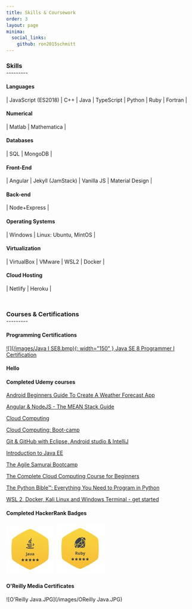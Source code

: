 ```yaml
---
title: Skills & Coursework
order: 3
layout: page
minima:
  social_links:
    github: ron2015schmitt
---
```



<h3 style="margin-bottom: 0; padding-bottom: 0;">Skills</h3>
---------
<p style="margin-bottom: 20px;" />

#### Languages

| JavaScript (ES2018) | C++ | Java | TypeScript | Python | Ruby | Fortran |

#### Numerical

| Matlab | Mathematica |

#### Databases

| SQL | MongoDB |

#### Front-End

| Angular | Jekyll (JamStack) | Vanilla JS | Material Design |

#### Back-end

| Node+Express | 

#### Operating Systems

| Windows | Linux: Ubuntu, MintOS |

#### Virtualization

| VirtualBox | VMware | WSL2 | Docker |

#### Cloud Hosting

| Netlify | Heroku |

<h3 style="margin-top: 50px; margin-bottom: 0; padding-bottom: 0;">Courses & Certifications</h3>
---------
<p style="margin-bottom: 20px;" />

#### Programming Certifications

[![](/images/Java I SE8.bmp){: width="150" } Java SE 8 Programmer I Certification](https://www.credly.com/badges/05a7ef92-83a0-4441-9be0-0afde0e62ff0)

<h4>Hello</h4>

#### Completed Udemy courses

[Android Beginners Guide To Create A Weather Forecast App](https://www.udemy.com/certificate/UC-UWLDAF27/)

[Angular & NodeJS - The MEAN Stack Guide](https://www.udemy.com/certificate/UC-319a3e6c-d598-478a-8d6d-f45d4b299470/)

[Cloud Computing](https://www.udemy.com/certificate/UC-d1cf42d6-675b-46af-8d67-9ca13ad9c5c9/)

[Cloud Computing: Boot-camp](https://www.udemy.com/certificate/UC-887f8b61-5b6d-4f6e-9291-13a29d54d139/)

[Git & GitHub with Eclipse, Android studio & IntelliJ](https://www.udemy.com/certificate/UC-P7259FG1/)

[Introduction to Java EE](https://www.udemy.com/certificate/UC-UQ9XZ81L/)

[The Agile Samurai Bootcamp](https://www.udemy.com/certificate/UC-0HNCZ86M/)

[The Complete Cloud Computing Course for Beginners](https://www.udemy.com/certificate/UC-109bcc21-d55c-4e1a-9464-f7cf2899d3dc/)

[The Python Bible™: Everything You Need to Program in Python](https://www.udemy.com/certificate/UC-BR25BQCZ/)

[WSL 2, Docker, Kali Linux and Windows Terminal - get started](https://www.udemy.com/course/wsl-2-docker-and-windows-terminal/)

#### Completed HackerRank Badges

[![Java](/images/HackerRank-Java.JPG)](https://www.hackerrank.com/RFSchmitt) [![Ruby](/images/HackerRank-Ruby.JPG)](https://www.hackerrank.com/RFSchmitt)


#### O'Reilly Media Certificates

![O'Reilly Java.JPG](/images/OReilly Java.JPG)

